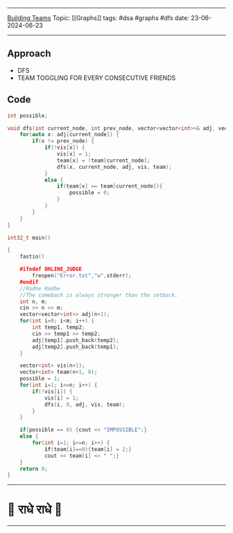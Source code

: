 
---
[Building Teams](https://cses.fi/problemset/task/1668)
Topic: [[Graphs]]
tags: #dsa #graphs #dfs 
date: 23-06-2024-06-23

---
## Approach

- DFS 
- TEAM TOGGLING FOR EVERY CONSECUTIVE FRIENDS

## Code 

```cpp
int possible;

void dfs(int current_node, int prev_node, vector<vector<int>>& adj, vector<int>& vis, vector<int>& team) {
    for(auto x: adj[current_node]) {
        if(x != prev_node) {
            if(!vis[x]) {
                vis[x] = 1;
                team[x] = !team[current_node];
                dfs(x, current_node, adj, vis, team);
            }
            else {
                if(team[x] == team[current_node]){
                    possible = 0;
                }
            }
        }
    }
}

int32_t main()

{
    fastio()

    #ifndef ONLINE_JUDGE
        freopen("Error.txt","w",stderr);
    #endif
    //Radhe Radhe
    //The comeback is always stronger than the setback.
    int n, m;
    cin >> n >> m;
    vector<vector<int>> adj(n+1);
    for(int i=0; i<m; i++) {
        int temp1, temp2;
        cin >> temp1 >> temp2;
        adj[temp1].push_back(temp2);
        adj[temp2].push_back(temp1);
    }

    vector<int> vis(n+1);
    vector<int> team(n+1, 0);
    possible = 1;
    for(int i=1; i<=n; i++) {
        if(!vis[i]) {
            vis[i] = 1;
            dfs(i, 0, adj, vis, team);
        }
    }

    if(possible == 0) {cout << "IMPOSSIBLE";}
    else {
        for(int i=1; i<=n; i++) {
            if(team[i]==0){team[i] = 2;}
            cout << team[i] << " ";}
    }
    return 0;
}
```

---
# 🦚 राधे राधे 🦚
---
